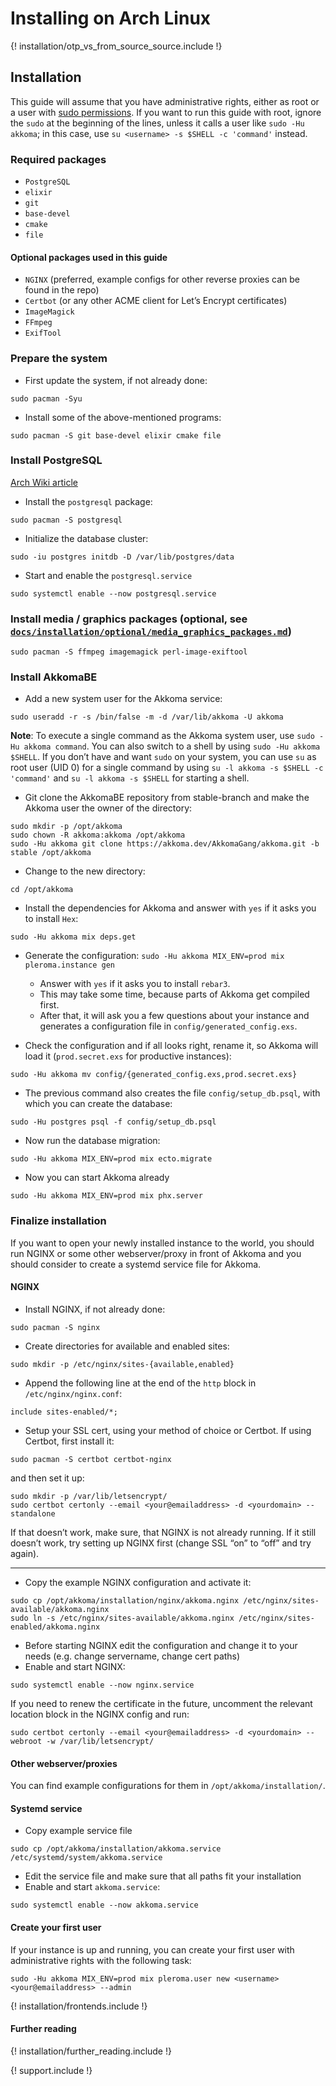 # Installing on Arch Linux

{! installation/otp_vs_from_source_source.include !}

## Installation

This guide will assume that you have administrative rights, either as root or a user with [sudo permissions](https://wiki.archlinux.org/index.php/Sudo). If you want to run this guide with root, ignore the `sudo` at the beginning of the lines, unless it calls a user like `sudo -Hu akkoma`; in this case, use `su <username> -s $SHELL -c 'command'` instead.

### Required packages

* `PostgreSQL`
* `elixir`
* `git`
* `base-devel`
* `cmake`
* `file`

#### Optional packages used in this guide

* `NGINX` (preferred, example configs for other reverse proxies can be found in the repo)
* `Certbot` (or any other ACME client for Let’s Encrypt certificates)
* `ImageMagick`
* `FFmpeg`
* `ExifTool`

### Prepare the system

* First update the system, if not already done:

```shell
sudo pacman -Syu
```

* Install some of the above-mentioned programs:

```shell
sudo pacman -S git base-devel elixir cmake file
```

### Install PostgreSQL

[Arch Wiki article](https://wiki.archlinux.org/index.php/PostgreSQL)

* Install the `postgresql` package:

```shell
sudo pacman -S postgresql
```

* Initialize the database cluster:

```shell
sudo -iu postgres initdb -D /var/lib/postgres/data
```

* Start and enable the `postgresql.service`

```shell
sudo systemctl enable --now postgresql.service
```

### Install media / graphics packages (optional, see [`docs/installation/optional/media_graphics_packages.md`](../installation/optional/media_graphics_packages.md))

```shell
sudo pacman -S ffmpeg imagemagick perl-image-exiftool
```

### Install AkkomaBE

* Add a new system user for the Akkoma service:

```shell
sudo useradd -r -s /bin/false -m -d /var/lib/akkoma -U akkoma
```

**Note**: To execute a single command as the Akkoma system user, use `sudo -Hu akkoma command`. You can also switch to a shell by using `sudo -Hu akkoma $SHELL`. If you don’t have and want `sudo` on your system, you can use `su` as root user (UID 0) for a single command by using `su -l akkoma -s $SHELL -c 'command'` and `su -l akkoma -s $SHELL` for starting a shell.

* Git clone the AkkomaBE repository from stable-branch and make the Akkoma user the owner of the directory:

```shell
sudo mkdir -p /opt/akkoma
sudo chown -R akkoma:akkoma /opt/akkoma
sudo -Hu akkoma git clone https://akkoma.dev/AkkomaGang/akkoma.git -b stable /opt/akkoma
```

* Change to the new directory:

```shell
cd /opt/akkoma
```

* Install the dependencies for Akkoma and answer with `yes` if it asks you to install `Hex`:

```shell
sudo -Hu akkoma mix deps.get
```

* Generate the configuration: `sudo -Hu akkoma MIX_ENV=prod mix pleroma.instance gen`
  * Answer with `yes` if it asks you to install `rebar3`.
  * This may take some time, because parts of Akkoma get compiled first.
  * After that, it will ask you a few questions about your instance and generates a configuration file in `config/generated_config.exs`.

* Check the configuration and if all looks right, rename it, so Akkoma will load it (`prod.secret.exs` for productive instances):

```shell
sudo -Hu akkoma mv config/{generated_config.exs,prod.secret.exs}
```

* The previous command also creates the file `config/setup_db.psql`, with which you can create the database:

```shell
sudo -Hu postgres psql -f config/setup_db.psql
```

* Now run the database migration:

```shell
sudo -Hu akkoma MIX_ENV=prod mix ecto.migrate
```

* Now you can start Akkoma already

```shell
sudo -Hu akkoma MIX_ENV=prod mix phx.server
```

### Finalize installation

If you want to open your newly installed instance to the world, you should run NGINX or some other webserver/proxy in front of Akkoma and you should consider to create a systemd service file for Akkoma.

#### NGINX

* Install NGINX, if not already done:

```shell
sudo pacman -S nginx
```

* Create directories for available and enabled sites:

```shell
sudo mkdir -p /etc/nginx/sites-{available,enabled}
```

* Append the following line at the end of the `http` block in `/etc/nginx/nginx.conf`:

```Nginx
include sites-enabled/*;
```

* Setup your SSL cert, using your method of choice or Certbot. If using Certbot, first install it:

```shell
sudo pacman -S certbot certbot-nginx
```

and then set it up:

```shell
sudo mkdir -p /var/lib/letsencrypt/
sudo certbot certonly --email <your@emailaddress> -d <yourdomain> --standalone
```

If that doesn’t work, make sure, that NGINX is not already running. If it still doesn’t work, try setting up NGINX first (change SSL “on” to “off” and try again).

---

* Copy the example NGINX configuration and activate it:

```shell
sudo cp /opt/akkoma/installation/nginx/akkoma.nginx /etc/nginx/sites-available/akkoma.nginx
sudo ln -s /etc/nginx/sites-available/akkoma.nginx /etc/nginx/sites-enabled/akkoma.nginx
```

* Before starting NGINX edit the configuration and change it to your needs (e.g. change servername, change cert paths)
* Enable and start NGINX:

```shell
sudo systemctl enable --now nginx.service
```

If you need to renew the certificate in the future, uncomment the relevant location block in the NGINX config and run:

```shell
sudo certbot certonly --email <your@emailaddress> -d <yourdomain> --webroot -w /var/lib/letsencrypt/
```

#### Other webserver/proxies

You can find example configurations for them in `/opt/akkoma/installation/`.

#### Systemd service

* Copy example service file

```shell
sudo cp /opt/akkoma/installation/akkoma.service /etc/systemd/system/akkoma.service
```

* Edit the service file and make sure that all paths fit your installation
* Enable and start `akkoma.service`:

```shell
sudo systemctl enable --now akkoma.service
```

#### Create your first user

If your instance is up and running, you can create your first user with administrative rights with the following task:

```shell
sudo -Hu akkoma MIX_ENV=prod mix pleroma.user new <username> <your@emailaddress> --admin
```

{! installation/frontends.include !}

#### Further reading

{! installation/further_reading.include !}

{! support.include !}
